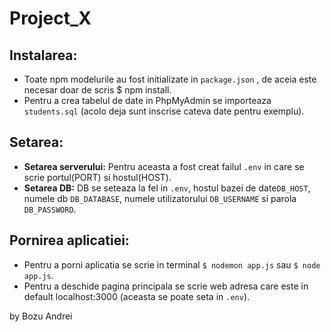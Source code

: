 # Project_X

## Instalarea: 
- Toate npm modelurile au fost initializate in `package.json` , de aceia este necesar doar de scris $ npm install.
- Pentru a crea tabelul de date in PhpMyAdmin se importeaza `students.sql` (acolo deja sunt inscrise cateva date pentru exemplu).

## Setarea:
- **Setarea serverului:** Pentru aceasta a fost creat failul `.env` in care se scrie portul(PORT) si hostul(HOST). 
- **Setarea DB:** DB se seteaza la fel in `.env`, hostul bazei de date`DB_HOST`, numele db `DB_DATABASE`, numele utilizatorului `DB_USERNAME` si parola `DB_PASSWORD`.

## Pornirea aplicatiei:
- Pentru a porni aplicatia se scrie in terminal `$ nodemon app.js` sau `$ node app.js`.
- Pentru a deschide pagina principala se scrie web adresa care este in default localhost:3000 (aceasta se poate seta in `.env`).

by Bozu Andrei
